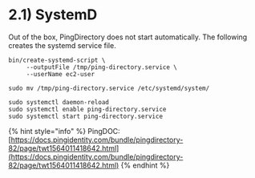 # 2.1\) SystemD

Out of the box, PingDirectory does not start automatically. The following creates the systemd service file.

```text
bin/create-systemd-script \
     --outputFile /tmp/ping-directory.service \
     --userName ec2-user

sudo mv /tmp/ping-directory.service /etc/systemd/system/

sudo systemctl daemon-reload
sudo systemctl enable ping-directory.service
sudo systemctl start ping-directory.service
```

{% hint style="info" %}
PingDOC: [https://docs.pingidentity.com/bundle/pingdirectory-82/page/twt1564011418642.html](https://docs.pingidentity.com/bundle/pingdirectory-82/page/twt1564011418642.html)
{% endhint %}

